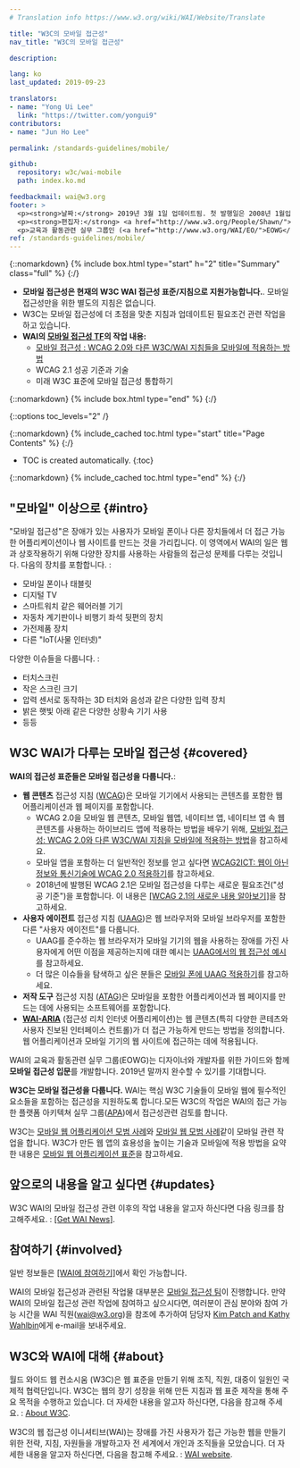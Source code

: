 ```yaml
---
# Translation info https://www.w3.org/wiki/WAI/Website/Translate

title: "W3C의 모바일 접근성"
nav_title: "W3C의 모바일 접근성"

description: 

lang: ko
last_updated: 2019-09-23

translators: 
- name: "Yong Ui Lee"
  link: "https://twitter.com/yongui9"
contributors:
- name: "Jun Ho Lee"

permalink: /standards-guidelines/mobile/

github:
  repository: w3c/wai-mobile
  path: index.ko.md

feedbackmail: wai@w3.org
footer: >
  <p><strong>날짜:</strong> 2019년 3월 1일 업데이트됨. 첫 발행일은 2008년 1월입니다.</p>
  <p><strong>편집자:</strong> <a href="http://www.w3.org/People/Shawn/">Shawn Lawton Henry</a>. 기여자: <a href="http://www.w3.org/People/Brewer/">Judy Brewer</a>.</p>
  <p>교육과 활동관련 실무 그룹인 (<a href="http://www.w3.org/WAI/EO/">EOWG</a>)의 지원을 받아 제작되었습니다.</p>
ref: /standards-guidelines/mobile/
---
```


{::nomarkdown}
{% include box.html type="start" h="2" title="Summary" class="full" %}
{:/}

-   **모바일 접근성은 현재의 W3C WAI 접근성 표준/지침으로 지원가능합니다.**. 모바일 접근성만을 위한 별도의 지침은 없습니다.
-   W3C는 모바일 접근성에 더 초점을 맞춘 지침과 업데이트된 필요조건 관련 작업을 하고 있습니다.
-   **WAI의 [모바일 접근성 TF](https://www.w3.org/WAI/GL/mobile-a11y-tf/)의 작업 내용:**
    -   [모바일 접근성 : WCAG 2.0와 다른 W3C/WAI 지침들을 모바일에 적용하는 방법](http://www.w3.org/TR/mobile-accessibility-mapping/)
    -   WCAG 2.1 성공 기준과 기술
    -   미래 W3C 표준에 모바일 접근성 통합하기

{::nomarkdown}
{% include box.html type="end" %}
{:/}


{::options toc_levels="2" /}

{::nomarkdown}
{% include_cached toc.html type="start" title="Page Contents" %}
{:/}

-   TOC is created automatically.
{:toc}

{::nomarkdown}
{% include_cached toc.html type="end" %}
{:/}

## "모바일" 이상으로 {#intro}

"모바일 접근성"은 장애가 있는 사용자가 모바일 폰이나 다른 장치들에서 더 접근 가능한 어플리케이션이나 웹 사이트를 만드는 것을 가리킵니다. 이 영역에서 WAI의 일은 웹과 상호작용하기 위해 다양한 장치를 사용하는 사람들의 접근성 문제를 다루는 것입니다. 다음의 장치를 포함합니다. :

-   모바일 폰이나 태블릿
-   디지털 TV
-   스마트워치 같은 웨어러블 기기
-   자동차 계기판이나 비행기 좌석 뒷편의 장치
-   가전제품 장치
-   다른 "IoT(사물 인터넷)"

다양한 이슈들을 다룹니다. :

-   터치스크린
-   작은 스크린 크기
-   압력 센서로 동작하는 3D 터치와 음성과 같은 다양한 입력 장치
-   밝은 햇빛 아래 같은 다양한 상황속 기기 사용
-   등등

## W3C WAI가 다루는 모바일 접근성 {#covered}

**WAI의 접근성 표준들은 모바일 접근성을 다룹니다.**:

-   **웹 콘텐츠** 접근성 지침 ([WCAG](/standards-guidelines/wcag/))은 모바일 기기에서 사용되는 콘텐츠를 포함한 웹 어플리케이션과 웹 페이지를 포함합니다.
    -   WCAG 2.0을 모바일 웹 콘텐츠, 모바일 웹앱, 네이티브 앱, 네이티브 앱 속 웹 콘텐츠를 사용하는 하이브리드 앱에 적용하는 방법을 배우기 위해, [모바일 접근성: WCAG 2.0와 다른 W3C/WAI 지침을 모바일에 적용하는 방법](http://www.w3.org/TR/mobile-accessibility-mapping/)을 참고하세요.
    -   모바일 앱을 포함하는 더 일반적인 정보를 얻고 싶다면 [WCAG2ICT: 웹이 아닌 정보와 통신기술에 WCAG 2.0 적용하기](http://www.w3.org/TR/wcag2ict/)를 참고하세요.
    -   2018년에 발행된 WCAG 2.1은 모바일 접근성을 다루는 새로운 필요조건("성공 기준")을 포함합니다. 이 내용은 [[WCAG 2.1의 새로운 내용 알아보기]](/standards-guidelines/wcag/new-in-21/)을 참고하세요.
-   **사용자 에이전트** 접근성 지침 ([UAAG](/standards-guidelines/uaag/))은 웹 브라우저와 모바일 브라우저를 포함한 다른 "사용자 에이전트"를 다룹니다.
    -   UAAG를 준수하는 웹 브라우저가 모바일 기기의 웹을 사용하는 장애를 가진 사용자에게 어떤 이점을 제공하는지에 대한 예시는 [UAAG에서의 웹 접근성 예시](http://www.w3.org/TR/IMPLEMENTING-UAAG20/mobile)를 참고하세요.
    -   더 많은 이슈들을 탐색하고 싶은 분들은 [모바일 폰에 UAAG 적용하기](http://www.w3.org/WAI/UA/work/wiki/Applying_UAAG_to_Mobile_Phones)를 참고하세요.
-   **저작 도구** 접근성 지침 ([ATAG](/standards-guidelines/atag/))은 모바일을 포함한 어플리케이션과 웹 페이지를 만드는 데에 사용되는 소프트웨어를 포함합니다.
-   **[WAI-ARIA](/standards-guidelines/aria/)** (접근성 리치 인터넷 어플리케이션)는 웹 콘텐츠(특히 다양한 콘테츠와 사용자 진보된 인터페이스 컨트롤)가 더 접근 가능하게 만드는 방법을 정의합니다. 웹 어플리케이션과 모바일 기기의 웹 사이트에 접근하는 데에 적용됩니다.

WAI의 교육과 활동관련 실무 그룹(EOWG)는 디자이너와 개발자를 위한 가이드와 함께 **모바일 접근성 입문**를 개발합니다. 2019년 말까지 완수할 수 있기를 기대합니다. 

**W3C는 모바일 접근성을 다룹니다.** WAI는 핵심 W3C 기술들이 모바일 웹에 필수적인 요소들을 포함하는 접근성을 지원하도록 합니다.모든 W3C의 작업은 WAI의 접근 가능한 플랫폼 아키텍쳐 실무 그룹([APA](https://www.w3.org/WAI/APA/))에서 접근성관련 검토를 합니다.

W3C는 [모바일 웹 어플리케이션 모범 사례](http://www.w3.org/TR/mwabp/)와 [모바일 웹 모범 사례](http://www.w3.org/TR/mobile-bp/)같이 모바일 관련 작업을 합니다. W3C가 만든 웹 앱의 효용성을 높이는 기술과 모바일에 적용 방법을 요약한 내용은 [모바일 웹 어플리케이션 표준](http://www.w3.org/Mobile/mobile-web-app-state/)을 참고하세요.

## 앞으로의 내용을 알고 싶다면 {#updates}

W3C WAI의 모바일 접근성 관련 이후의 작업 내용을 알고자 하신다면 다음 링크를 참고해주세요. : [[Get WAI News]](/news/subscribe/).

## 참여하기 {#involved}

일반 정보들은 [[WAI에 참여하기]](/about/participating/)에서 확인 가능합니다.

WAI의 모바일 접근성과 관련된 작업물 대부분은 [모바일 접근성 팀](https://www.w3.org/WAI/GL/mobile-a11y-tf/)이 진행합니다. 만약 WAI의 모바일 접근성 관련 작업에 참여하고 싶으시다면, 여러분이 관심 분야와 참여 가능 시간을 WAI 직원(wai@w3.org)을 참조에 추가하여 담당자 [Kim Patch and Kathy Wahlbin](mailto:kathy@interactiveaccessibility.com,Kim@redstartsystems.com?cc=wai@w3.org,shadi@w3.org&subject=Mobile%20Accessibility%20Task%20Force%20Enquiry)에게 e-mail을 보내주세요.

## W3C와 WAI에 대해 {#about}

월드 와이드 웹 컨소시움 (W3C)은 웹 표준을 만들기 위해 조직, 직원, 대중이 일원인 국제적 협력단입니다. W3C는 웹의 장기 성장을 위해 만든 지침과 웹 표준 제작을 통해 주요 목적을 수행하고 있습니다. 더 자세한 내용을 알고자 하신다면, 다음을 참고해 주세요. : [About W3C](http://www.w3.org/Consortium/).

W3C의 웹 접근성 이니셔티브(WAI)는 장애를 가진 사용자가 접근 가능한 웹을 만들기 위한 전략, 지침, 자원들을 개발하고자 전 세계에서 개인과 조직들을 모았습니다. 더 자세한 내용을 알고자 하신다면, 다음을 참고해 주세요. : [WAI website](http://www.w3.org/WAI/).
